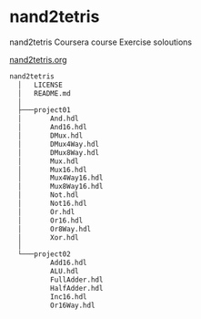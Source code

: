# nand2tetris
nand2tetris Coursera course Exercise soloutions

[nand2tetris.org](nand2tetris.org)
```bash
nand2tetris
  │   LICENSE
  │   README.md
  │
  ├───project01
  │       And.hdl
  │       And16.hdl
  │       DMux.hdl
  │       DMux4Way.hdl
  │       DMux8Way.hdl
  │       Mux.hdl
  │       Mux16.hdl
  │       Mux4Way16.hdl
  │       Mux8Way16.hdl
  │       Not.hdl
  │       Not16.hdl
  │       Or.hdl
  │       Or16.hdl
  │       Or8Way.hdl
  │       Xor.hdl
  │
  └───project02
          Add16.hdl
          ALU.hdl
          FullAdder.hdl
          HalfAdder.hdl
          Inc16.hdl
          Or16Way.hdl
```

